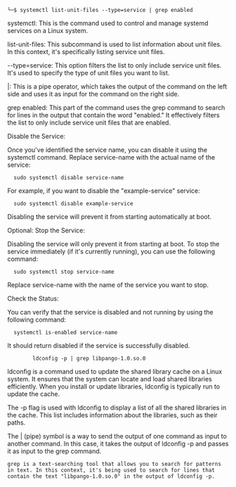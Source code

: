     └─$ systemctl list-unit-files --type=service | grep enabled


   systemctl: This is the command used to control and manage systemd services on a Linux system.

  list-unit-files: This subcommand is used to list information about unit files. In this context, it's specifically listing service unit files.

   --type=service: This option filters the list to only include service unit files. It's used to specify the type of unit files you want to list.

  |: This is a pipe operator, which takes the output of the command on the left side and uses it as input for the command on the right side.

   grep enabled: This part of the command uses the grep command to search for lines in the output that contain the word "enabled." It effectively filters the list to only include service unit files that are enabled.


   Disable the Service:

Once you've identified the service name, you can disable it using the systemctl command. Replace service-name with the actual name of the service:

      
      sudo systemctl disable service-name

For example, if you want to disable the "example-service" service:

      
      sudo systemctl disable example-service

Disabling the service will prevent it from starting automatically at boot.

Optional: Stop the Service:

Disabling the service will only prevent it from starting at boot. To stop the service immediately (if it's currently running), you can use the following command:
      
      sudo systemctl stop service-name

Replace service-name with the name of the service you want to stop.

Check the Status:

You can verify that the service is disabled and not running by using the following command:


      systemctl is-enabled service-name

It should return disabled if the service is successfully disabled.



            
            ldconfig -p | grep libpango-1.0.so.0
ldconfig is a command used to update the shared library cache on a Linux system. It ensures that the system can locate and load shared libraries efficiently. When you install or update libraries, ldconfig is typically run to update the cache.
    
The -p flag is used with ldconfig to display a list of all the shared libraries in the cache. This list includes information about the libraries, such as their paths.

The | (pipe) symbol is a way to send the output of one command as input to another command. In this case, it takes the output of ldconfig -p and passes it as input to the grep command.

    grep is a text-searching tool that allows you to search for patterns in text. In this context, it's being used to search for lines that contain the text "libpango-1.0.so.0" in the output of ldconfig -p.
